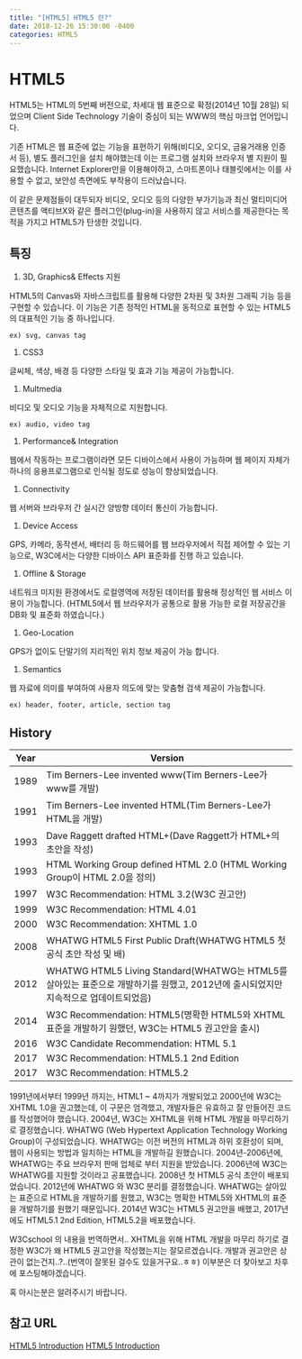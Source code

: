 ```yaml
---
title: "[HTML5] HTML5 란?"
date: 2018-12-26 15:30:00 -0400
categories: HTML5
---
```


HTML5
=======

HTML5는 HTML의 5번째 버전으로, 차세대 웹 표준으로 확정(2014년 10월 28일) 되었으며 Client Side Technology 기술이 중심이 되는 WWW의 핵심 마크업 언어입니다.

기존 HTML은 웹 표준에 없는 기능을 표현하기 위해(비디오, 오디오, 금융거래용 인증서 등), 별도 플러그인을 설치 해야했는데 이는 프로그램 설치와 브라우저 별 지원이 필요했습니다. 
Internet Explorer만을 이용해야하고, 스마트폰이나 태블릿에서는 이를 사용할 수 없고, 보안성 측면에도 부작용이 드러났습니다.

이 같은 문제점들이 대두되자 비디오, 오디오 등의 다양한 부가기능과 최신 멀티미디어 콘텐츠를 액티브X와 같은 플러그인(plug-in)을 사용하지 않고 서비스를 제공한다는 목적을 가지고 HTML5가 탄생한 것입니다.

특징
-----

1. 3D, Graphics& Effects 지원

HTML5의 Canvas와 자바스크립트를 활용해 다양한 2차원 및 3차원 그래픽 기능 등을 구현할 수 있습니다. 이 기능은 기존 정적인 HTML을 동적으로 표현할 수 있는 HTML5의 대표적인 기능 중 하나입니다.
```
ex) svg, canvas tag
```

1. CSS3

글씨체, 색상, 배경 등 다양한 스타일 및 효과 기능 제공이 가능합니다.

1. Multmedia 

비디오 및 오디오 기능을 자체적으로 지원합니다.
```
ex) audio, video tag
```

1. Performance& Integration

웹에서 작동하는 프로그램이라면 모든 디바이스에서 사용이 가능하며 웹 페이지 자체가 하나의 응용프로그램으로 인식될 정도로 성능이 향상되었습니다.

1. Connectivity

웹 서버와 브라우저 간 실시간 양방향 데이터 통신이 가능합니다.

1. Device Access

GPS, 카메라, 동작센서, 배터리 등 하드웨어를 웹 브라우저에서 직접 제어할 수 있는 기능으로, W3C에서는 다양한 디바이스 API 표준화를 진행 하고 있습니다.

1. Offline & Storage

네트워크 미지원 환경에서도 로컬영역에 저장된 데이터를 활용해 정상적인 웹 서비스 이용이 가능합니다. (HTML5에서 웹 브라우저가 공통으로 활용 가능한 로컬 저장공간을 DB화 및 표준화 하였습니다.)

1. Geo-Location

GPS가 없이도 단말기의 지리적인 위치 정보 제공이 가능 합니다.

1. Semantics

웹 자료에 의미를 부여하여 사용자 의도에 맞는 맞춤형 검색 제공이 가능합니다.
```
ex) header, footer, article, section tag
```




History
------

Year | Version
------------ | -------------
1989 | Tim Berners-Lee invented www(Tim Berners-Lee가 www를 개발)
1991 | Tim Berners-Lee invented HTML(Tim Berners-Lee가 HTML을 개발)
1993 | Dave Raggett drafted HTML+(Dave Raggett가 HTML+의 초안을 작성)
1993 | HTML Working Group defined HTML 2.0 (HTML Working Group이 HTML 2.0을 정의)
1997 | W3C Recommendation: HTML 3.2(W3C 권고안)
1999 | W3C Recommendation: HTML 4.01
2000 | W3C Recommendation: XHTML 1.0
2008 | WHATWG HTML5 First Public Draft(WHATWG HTML5 첫 공식 초안 작성 및 배) 
2012 | WHATWG HTML5 Living Standard(WHATWG는 HTML5를 살아있는 표준으로 개발하기를 원했고, 2012년에 출시되었지만 지속적으로 업데이트되었음)
2014 | W3C Recommendation: HTML5(명확한 HTML5와 XHTML 표준을 개발하기 원했던, W3C는 HTML5 권고안을 출시) 
2016 | W3C Candidate Recommendation: HTML 5.1 
2017 | W3C Recommendation: HTML5.1 2nd Edition 
2017 | W3C Recommendation: HTML5.2


1991년에서부터 1999년 까지는, HTML1 ~ 4까지가 개발되었고
2000년에 W3C는 XHTML 1.0을 권고했는데, 이 구문은 엄격했고, 개발자들은 유효하고 잘 만들어진 코드를 작성했어야 했습니다.
2004년, W3C는 XHTML을 위해 HTML 개발을 마무리하기로 결정했습니다. WHATWG (Web Hypertext Application Technology Working Group)이 구성되었습니다.
WHATWG는 이전 버전의 HTML과 하위 호환성이 되며, 웹이 사용되는 방법과 일치하는 HTML을 개발하길 원했습니다.
2004년-2006년에, WHATWG는 주요 브라우저 판매 업체로 부터 지원을 받았습니다.
2006년에 W3C는 WHATWG를 지원할 것이라고 공표했습니다.
2008년 첫 HTML5 공식 초안이 배포되었습니다. 2012년에 WHATWG 와 W3C 분리를 결정했습니다.
WHATWG는 살아있는 표준으로 HTML을 개발하기를 원했고, W3C는 명확한 HTML5와 XHTML의 표준을 개발하기를 원했기 때문입니다.
2014년 W3C는 HTML5 권고안을 배했고, 2017년 에도 HTML5.1 2nd Edition, HTML5.2을 배포했습니다.

W3Cschool 의 내용을 번역하면서.. XHTML을 위해 HTML 개발을 마무리 하기로 결정한 W3C가 왜 HTML5 권고안을 작성했는지는
잘모르겠습니다. 개발과 권고안은 상관이 없는건지..?..(번역이 잘못된 걸수도 있을거구요..ㅎㅎ) 이부분은 더 찾아보고 차후에 포스팅해야겠습니다.

혹 아시는분은 알려주시기 바랍니다.


참고 URL
------
[HTML5 Introduction](https://www.w3schools.com/html/html5_intro.asp)
[HTML5 Introduction](https://www.w3schools.com/html/html5_intro.asp)